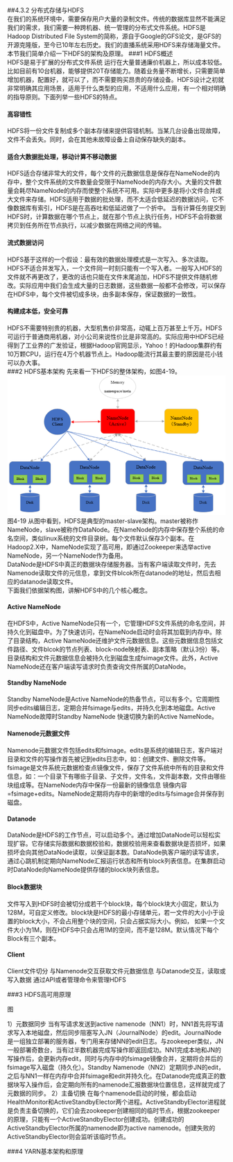 ##4.3.2 分布式存储与HDFS  
在我们的系统环境中，需要保存用户大量的录制文件。传统的数据库显然不能满足我们的需求，我们需要一种跨机器、统一管理的分布式文件系统。HDFS是Hadoop Distributed File System的简称，源自于Google的GFS论文，是GFS的开源克隆版，至今已10年左右历史。我们的直播系统采用HDFS来存储海量文件。本节我们简单介绍一下HDFS的架构及原理。
###1 HDFS概述  
HDFS是易于扩展的分布式文件系统 运行在大量普通廉价机器上，所以成本较低。比如目前有10台机器，能够提供20T存储能力。随着业务量不断增长，只需要简单增加机器，配置好，就可以了，而不需要购买昂贵的存储设备。HDFS设计之初就非常明确其应用场景，适用于什么类型的应用，不适用什么应用，有一个相对明确的指导原则。下面列举一些HDFS的特点。  
#### 高容错性
HDFS将一份文件复制成多个副本存储来提供容错机制。当某几台设备出现故障，文件不会丢失。同时，会在其他未故障设备上自动保存缺失的副本。  
#### 适合大数据批处理，移动计算不移动数据
HDFS适合存储非常大的文件，每个文件的元数据信息是保存在NameNode的内存中，整个文件系统的文件数量会受限于NameNode的内存大小。大量的文件数量会耗尽NameNode的内存而使整个系统不可用。实际中更多是将小文件合并成大文件来存储。HDFS适用于数据的批处理，而不太适合低延迟的数据访问，它不像数据库有索引，HDFS是在高吞吐和低延迟做了一个折中。  当有计算任务提交到HDFS时，计算数据在哪个节点上，就在那个节点上执行任务，HDFS不会将数据拷贝到任务所在节点执行，以减少数据在网络之间的传输。  
#### 流式数据访问  
HDFS基于这样的一个假设：最有效的数据处理模式是一次写入、多次读取。HDFS不适合并发写入，一个文件同一时刻只能有一个写入者。一般写入HDFS的文件就不再更改了，更改的话也只能在文件末尾追加，HDFS不提供文件随机修改。实际应用中我们会生成大量的日志数据，这些数据一般都不会修改，可以保存在HDFS中，每个文件被切成多块，由多副本保存，保证数据的一致性。
#### 构建成本低，安全可靠
HDFS不需要特别贵的机器，大型机售价非常高，动辄上百万甚至上千万。HDFS可运行于普通商用机器，对小公司来说性价比是非常高的。实际应用中HDFS已经得到了工业界的广发验证，根据Hadoop官网显示，Yahoo！的Hadoop集群约有10万颗CPU，运行在4万个机器节点上。Hadoop能流行其最主要的原因是花小钱可以办大事。  
###2 HDFS基本架构
先来看一下HDFS的整体架构，如图4-19。  
![](/assets/HDFS架构.png)
图4-19
从图中看到，HDFS是典型的master-slave架构。master被称作NameNode，slave被称作DataNode。在NameNode的内存中保存整个系统的命名空间，类似linux系统的文件目录树。每个文件默认保存3个副本。在Hadoop2.X中，NameNode实现了高可用，即通过Zookeeper来选举active NameNode，另一个NameNode作为备用。  
DataNode是HDFS中真正的数据块存储服务器。当有客户端读取文件时，先去Namenode读取文件的元信息，拿到文件blcok所在datanode的地址，然后去相应的datanode读取文件。  
下面我们依据架构图，讲解HDFS中的几个核心概念。  
#### Active NameNode
在HDFS中，Active NameNode只有一个，它管理HDFS文件系统的命名空间，并持久化到磁盘中。为了快速访问，在NameNode启动时会将其加载到内存中。除了目录结构，Active NameNode还维护文件元数据信息。这些元数据信息包括文件路径、文件blcok的节点列表、block-node映射表、副本策略（默认3份）等。目录结构和文件元数据信息会被持久化到磁盘生成fsimage文件。此外，Active NameNode还在客户端读写请求时负责查询文件所属的DataNode。  
#### Standby NameNode
Standby NameNode是Active NameNode的热备节点，可以有多个。它周期性同步edits编辑日志，定期合并fsimage与edits，并持久化到本地磁盘。Active NameNode故障时Standby NameNode 快速切换为新的Active NameNode。  
#### Namenode元数据文件  
Namenode元数据文件包括edits和fsimage。edits是系统的编辑日志，客户端对目录和文件的写操作首先被记到edits日志中，如：创建文件、删除文件等。fsimage是文件系统元数据检查点镜像文件，保存了文件系统中所有的目录和文件信息，如：一个目录下有哪些子目录、子文件，文件名，文件副本数，文件由哪些块组成等。在NameNode内存中保存一份最新的镜像信息 镜像内容=fsimage+edits。NameNode定期将内存中的新增的edits与fsimage合并保存到磁盘。  
#### Datanode  
DataNode是HDFS的工作节点，可以启动多个。通过增加DataNode可以轻松实现扩容。它存储实际数据和数据校验和，数据校验用来查看数据块是否损坏，如果损坏会向其他DataNode读取，以保证副本数。DataNode执客户端的读写请求，通过心跳机制定期向NameNode汇报运行状态和所有block列表信息。在集群启动时DataNode向NameNode提供存储的block块列表信息。  
#### Block数据块
文件写入到HDFS时会被切分成若干个block块，每个block块大小固定，默认为128M，可自定义修改。block块是HDFS的最小存储单元，若一文件的大小小于设置的block大小，不会占用整个块的空间，只会占据实际大小。例如， 如果一个文件大小为1M，则在HDFS中只会占用1M的空间，而不是128M。默认情况下每个Block有三个副本。  
#### Client
Client文件切分
与Namenode交互获取文件元数据信息
与Datanode交互，读取或写入数据
通过API或者管理命令来管理HDFS


###3 HDFS高可用原理

图

1）元数据同步
当有写请求发送到active namenode（NN1）时，NN1首先将写请求写入本地磁盘，然后同步阻塞写入JN（JournalNode）的edit。JournalNode是一组独立部署的服务器，专门用来存储NN的edit日志。与zookeeper类似，JN一般部署奇数台，当有过半数机器完成写操作即返回成功。NN1完成本地和JN的写操作后，会更新内存edit，同时与内存中的fsimage镜像合并，定期将合并后的fsimage写入磁盘（持久化）。Standby Namenode（NN2）定期同步JN的edit，之后与NN1一样在内存中合并fsimage和edit并持久化。在Datanode完成真正的数据块写入操作后，会定期向所有的namenode汇报数据块位置信息，这样就完成了元数据的同步。
2）主备切换
在每个namenode启动的时候，都会启动HealthMonitor和ActiveStandbyElector两个进程。ActiveStandbyElector进程就是负责主备切换的，它们会去zookeeper创建相同的临时节点，根据zookeeper的原理，只能有一个ActiveStandbyElector创建成功。创建成功的ActiveStandbyElector所属的namenode即为active namenode。创建失败的ActiveStandbyElector则会监听该临时节点。


###4 YARN基本架构和原理








